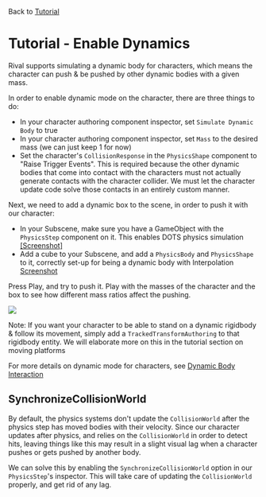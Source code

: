 Back to [Tutorial](../tutorial.md)

# Tutorial - Enable Dynamics

Rival supports simulating a dynamic body for characters, which means the character can push & be pushed by other dynamic bodies with a given mass.

In order to enable dynamic mode on the character, there are three things to do:
- In your character authoring component inspector, set `Simulate Dynamic Body` to true
- In your character authoring component inspector, set `Mass` to the desired mass (we can just keep 1 for now)
- Set the character's `CollisionResponse` in the `PhysicsShape` component to "Raise Trigger Events". This is required because the other dynamic bodies that come into contact with the characters must not actually generate contacts with the character collider. We must let the character update code solve those contacts in an entirely custom manner.

Next, we need to add a dynamic box to the scene, in order to push it with our character:
- In your Subscene, make sure you have a GameObject with the `PhysicsStep` component on it. This enables DOTS physics simulation [[Screenshot]](../Images/tutorial_physicsstep.png)
- Add a cube to your Subscene, and add a `PhysicsBody` and `PhysicsShape` to it, correctly set-up for being a dynamic body with Interpolation [Screenshot](../Images/tutorial_physicsbox.png)

Press Play, and try to push it. Play with the masses of the character and the box to see how different mass ratios affect the pushing.

![](../Images/tutorial_enable_dynamic.gif)

Note: If you want your character to be able to stand on a dynamic rigidbody & follow its movement, simply add a `TrackedTransformAuthoring` to that rigidbody entity. We will elaborate more on this in the tutorial section on moving platforms

For more details on dynamic mode for characters, see [Dynamic Body Interaction](../How_To/dynamic-body-interaction.md)


## SynchronizeCollisionWorld

By default, the physics systems don't update the `CollisionWorld` after the physics step has moved bodies with their velocity. Since our character updates after physics, and relies on the `CollisionWorld` in order to detect hits, leaving things like this may result in a slight visual lag when a character pushes or gets pushed by another body. 

We can solve this by enabling the `SynchronizeCollisionWorld` option in our `PhysicsStep`'s inspector. This will take care of updating the `CollisionWorld` properly, and get rid of any lag. 
